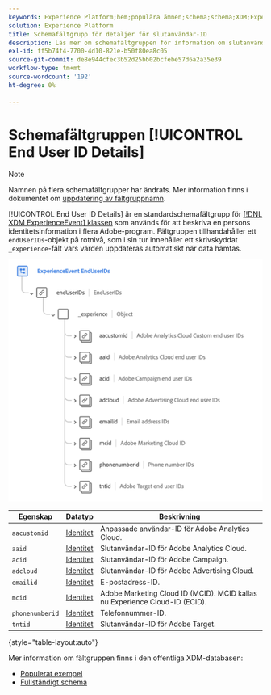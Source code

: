 ```yaml
---
keywords: Experience Platform;hem;populära ämnen;schema;schema;XDM;ExperienceEvent;fields;schemas;Schema design;field group;field group;enduserids;end user;ids;
solution: Experience Platform
title: Schemafältgrupp för detaljer för slutanvändar-ID
description: Läs mer om schemafältgruppen för information om slutanvändar-ID.
exl-id: ff5b74f4-7700-4d10-821e-b50f80ea8c05
source-git-commit: de8e944cfec3b52d25bb02bcfebe57d6a2a35e39
workflow-type: tm+mt
source-wordcount: '192'
ht-degree: 0%

---
```



# Schemafältgruppen [!UICONTROL End User ID Details]

>[!NOTE]
>
>Namnen på flera schemafältgrupper har ändrats. Mer information finns i dokumentet om [uppdatering av fältgruppnamn](../name-updates.md).

[!UICONTROL End User ID Details] är en standardschemafältgrupp för [[!DNL XDM ExperienceEvent] klassen](../../classes/experienceevent.md) som används för att beskriva en persons identitetsinformation i flera Adobe-program. Fältgruppen tillhandahåller ett `endUserIDs`-objekt på rotnivå, som i sin tur innehåller ett skrivskyddat `_experience`-fält vars värden uppdateras automatiskt när data hämtas.

<img src="../../images/field-groups/enduserids.png" width="700" /><br />

| Egenskap | Datatyp | Beskrivning |
| --- | --- | --- |
| `aacustomid` | [Identitet](../../data-types/identity.md) | Anpassade användar-ID för Adobe Analytics Cloud. |
| `aaid` | [Identitet](../../data-types/identity.md) | Slutanvändar-ID för Adobe Analytics Cloud. |
| `acid` | [Identitet](../../data-types/identity.md) | Slutanvändar-ID för Adobe Campaign. |
| `adcloud` | [Identitet](../../data-types/identity.md) | Slutanvändar-ID för Adobe Advertising Cloud. |
| `emailid` | [Identitet](../../data-types/identity.md) | E-postadress-ID. |
| `mcid` | [Identitet](../../data-types/identity.md) | Adobe Marketing Cloud ID (MCID). MCID kallas nu Experience Cloud-ID (ECID). |
| `phonenumberid` | [Identitet](../../data-types/identity.md) | Telefonnummer-ID. |
| `tntid` | [Identitet](../../data-types/identity.md) | Slutanvändar-ID för Adobe Target. |

{style="table-layout:auto"}

Mer information om fältgruppen finns i den offentliga XDM-databasen:

* [Populerat exempel](https://github.com/adobe/xdm/blob/master/components/fieldgroups/experience-event/experienceevent-enduserids.example.1.json)
* [Fullständigt schema](https://github.com/adobe/xdm/blob/master/components/fieldgroups/experience-event/experienceevent-enduserids.schema.json)
